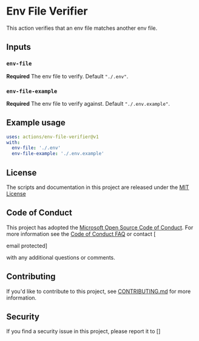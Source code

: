 <!-- A README file for a github action which verifys that an env file matches another env file -->

# Env File Verifier

This action verifies that an env file matches another env file.

## Inputs

### `env-file`

**Required** The env file to verify. Default `"./.env"`.

### `env-file-example`

**Required** The env file to verify against. Default `"./.env.example"`.

## Example usage

```yaml
uses: actions/env-file-verifier@v1
with:
  env-file: './.env'
  env-file-example: './.env.example'
```

## License

The scripts and documentation in this project are released under the [MIT License](LICENSE)

## Code of Conduct

This project has adopted the [Microsoft Open Source Code of Conduct](https://opensource.microsoft.com/codeofconduct/). For more information see the [Code of Conduct FAQ](https://opensource.microsoft.com/codeofconduct/faq/) or contact [

email protected]

with any additional questions or comments.

## Contributing

If you'd like to contribute to this project, see [CONTRIBUTING.md](CONTRIBUTING.md) for more information.

## Security

If you find a security issue in this project, please report it to []